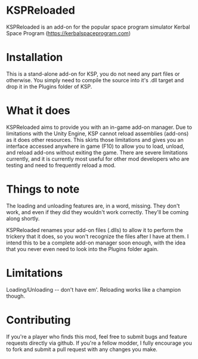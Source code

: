 KSPReloaded
===========

KSPReloaded is an add-on for the popular space program simulator Kerbal Space Program (https://kerbalspaceprogram.com)

Installation
============

This is a stand-alone add-on for KSP, you do not need any part files or otherwise. You simply need to compile the source into it's .dll target and drop it in the Plugins folder of KSP.

What it does
============

KSPReloaded aims to provide you with an in-game add-on manager. Due to limitations with the Unity Engine, KSP cannot reload assemblies (add-ons) as it does other resources. This skirts those limitations and gives you an interface accessed anywhere in game (F10) to allow you to load, unload, and reload add-ons without exiting the game. There are severe limitations currently, and it is currently most useful for other mod developers who are testing and need to frequently reload a mod.

Things to note
==============

The loading and unloading features are, in a word, missing. They don't work, and even if they did they wouldn't work correctly. They'll be coming along shortly.

KSPReloaded renames your add-on files (.dlls) to allow it to perform the trickery that it does, so you won't recognize the files after I have at them. I intend this to be a complete add-on manager soon enough, with the idea that you never even need to look into the Plugins folder again.

Limitations
===========

Loading/Unloading -- don't have em'. Reloading works like a champion though.

Contributing
============

If you're a player who finds this mod, feel free to submit bugs and feature requests directly via github. If you're a fellow modder, I fully encourage you to fork and submit a pull request with any changes you make.
